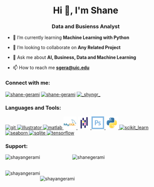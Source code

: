 <h1 align="center">Hi 👋, I'm Shane</h1>
<h3 align="center">Data and Busienss Analyst</h3>

- 🧠 I’m currently learning **Machine Learning with Python**

- 👯 I’m looking to collaborate on **Any Related Project**

- 💬 Ask me about **AI, Business, Data and Machine Learning**

- 📫 How to reach me **sgera@uic.edu**

<h3 align="left">Connect with me:</h3>
<p align="left">
<a href="https://linkedin.com/in/shane-gerami" target="blank"><img align="center" src="https://raw.githubusercontent.com/rahuldkjain/github-profile-readme-generator/master/src/images/icons/Social/linked-in-alt.svg" alt="shane-gerami" height="30" width="40" /></a>
<a href="https://stackoverflow.com/users/shane-gerami" target="blank"><img align="center" src="https://raw.githubusercontent.com/rahuldkjain/github-profile-readme-generator/master/src/images/icons/Social/stack-overflow.svg" alt="shane-gerami" height="30" width="40" /></a>
<a href="https://instagram.com/_shyngr_" target="blank"><img align="center" src="https://raw.githubusercontent.com/rahuldkjain/github-profile-readme-generator/master/src/images/icons/Social/instagram.svg" alt="_shyngr_" height="30" width="40" /></a>
</p>

<h3 align="left">Languages and Tools:</h3>
<p align="left"> <a href="https://git-scm.com/" target="_blank" rel="noreferrer"> <img src="https://www.vectorlogo.zone/logos/git-scm/git-scm-icon.svg" alt="git" width="40" height="40"/> </a> <a href="https://www.adobe.com/in/products/illustrator.html" target="_blank" rel="noreferrer"> <img src="https://www.vectorlogo.zone/logos/adobe_illustrator/adobe_illustrator-icon.svg" alt="illustrator" width="40" height="40"/> </a> <a href="https://www.mathworks.com/" target="_blank" rel="noreferrer"> <img src="https://upload.wikimedia.org/wikipedia/commons/2/21/Matlab_Logo.png" alt="matlab" width="40" height="40"/> </a> <a href="https://www.mysql.com/" target="_blank" rel="noreferrer"> <img src="https://raw.githubusercontent.com/devicons/devicon/master/icons/mysql/mysql-original-wordmark.svg" alt="mysql" width="40" height="40"/> </a> <a href="https://pandas.pydata.org/" target="_blank" rel="noreferrer"> <img src="https://raw.githubusercontent.com/devicons/devicon/2ae2a900d2f041da66e950e4d48052658d850630/icons/pandas/pandas-original.svg" alt="pandas" width="40" height="40"/> </a> <a href="https://www.photoshop.com/en" target="_blank" rel="noreferrer"> <img src="https://raw.githubusercontent.com/devicons/devicon/master/icons/photoshop/photoshop-line.svg" alt="photoshop" width="40" height="40"/> </a> <a href="https://www.python.org" target="_blank" rel="noreferrer"> <img src="https://raw.githubusercontent.com/devicons/devicon/master/icons/python/python-original.svg" alt="python" width="40" height="40"/> </a> <a href="https://scikit-learn.org/" target="_blank" rel="noreferrer"> <img src="https://upload.wikimedia.org/wikipedia/commons/0/05/Scikit_learn_logo_small.svg" alt="scikit_learn" width="40" height="40"/> </a> <a href="https://seaborn.pydata.org/" target="_blank" rel="noreferrer"> <img src="https://seaborn.pydata.org/_images/logo-mark-lightbg.svg" alt="seaborn" width="40" height="40"/> </a> <a href="https://www.sqlite.org/" target="_blank" rel="noreferrer"> <img src="https://www.vectorlogo.zone/logos/sqlite/sqlite-icon.svg" alt="sqlite" width="40" height="40"/> </a> <a href="https://www.tensorflow.org" target="_blank" rel="noreferrer"> <img src="https://www.vectorlogo.zone/logos/tensorflow/tensorflow-icon.svg" alt="tensorflow" width="40" height="40"/> </a> </p>

<h3 align="left">Support:</h3>
<p><a href="https://www.buymeacoffee.com/shayangerami"> <img align="left" src="https://cdn.buymeacoffee.com/buttons/v2/default-yellow.png" height="50" width="210" alt="shayangerami" /></a><a href="https://ko-fi.com/shanegerami"> <img align="left" src="https://cdn.ko-fi.com/cdn/kofi3.png?v=3" height="50" width="210" alt="shanegerami" /></a></p><br><br>

<p><img align="left" src="https://github-readme-stats.vercel.app/api/top-langs?username=shayangerami&show_icons=true&locale=en&layout=compact" alt="shayangerami" /></p>

<p>&nbsp;<img align="center" src="https://github-readme-stats.vercel.app/api?username=shayangerami&show_icons=true&locale=en" alt="shayangerami" /></p>
